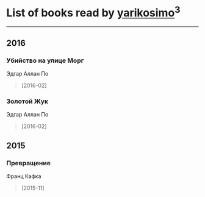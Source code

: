 # List of books read by [yarikosimo](http://vk.com/id253918564)<sup>3</sup>
---

## 2016

### Убийство на улице Морг
Эдгар Аллан По
> [2016-02] 


### Золотой Жук
Эдгар Аллан По
> [2016-02] 



## 2015

### Превращение
Франц Кафка
> [2015-11] 




